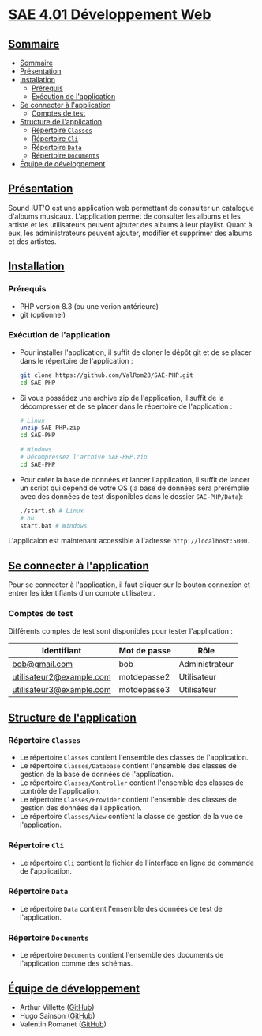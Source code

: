 # <u>SAE 4.01 Développement Web</u>

## <u>Sommaire</u>

- [Sommaire](#sommaire)
- [Présentation](#présentation)
- [Installation](#installation)
  - [Prérequis](#prérequis)
  - [Exécution de l'application](#exécution-de-lapplication)
- [Se connecter à l'application](#se-connecter-à-lapplication)
  - [Comptes de test](#comptes-de-test)
- [Structure de l'application](#structure-de-lapplication)
  - [Répertoire `Classes`](#répertoire-classes)
  - [Répertoire `Cli`](#répertoire-cli)
  - [Répertoire `Data`](#répertoire-data)
  - [Répertoire `Documents`](#répertoire-documents)
- [Équipe de développement](#équipe-de-développement)

## <u>Présentation</u>

Sound IUT'O est une application web permettant de consulter un catalogue d'albums musicaux. L'application permet de consulter les albums et les artiste et les utilisateurs peuvent ajouter des albums à leur playlist. Quant à eux, les administrateurs peuvent ajouter, modifier et supprimer des albums et des artistes.

## <u>Installation</u>

### Prérequis

- PHP version 8.3 (ou une verion antérieure)
- git (optionnel)

### Exécution de l'application

- Pour installer l'application, il suffit de cloner le dépôt git et de se placer dans le répertoire de l'application :

    ```bash
    git clone https://github.com/ValRom28/SAE-PHP.git
    cd SAE-PHP
    ```

- Si vous possédez une archive zip de l'application, il suffit de la décompresser et de se placer dans le répertoire de l'application :

    ```bash
    # Linux
    unzip SAE-PHP.zip
    cd SAE-PHP

    # Windows
    # Décompressez l'archive SAE-PHP.zip
    cd SAE-PHP
    ```

- Pour créer la base de données et lancer l'application, il suffit de lancer un script qui dépend de votre OS (la base de données sera prérémplie avec des données de test disponibles dans le dossier `SAE-PHP/Data`):

    ```bash
    ./start.sh # Linux
    # ou
    start.bat # Windows
    ```

L'applicaion est maintenant accessible à l'adresse `http://localhost:5000`.

## <u>Se connecter à l'application</u>

Pour se connecter à l'application, il faut cliquer sur le bouton connexion et entrer les identifiants d'un compte utilisateur.

### Comptes de test

Différents comptes de test sont disponibles pour tester l'application :

| Identifiant | Mot de passe | Rôle |
| ----------- | ------------ | ---- |
| bob@gmail.com       | bob        | Administrateur |
| utilisateur2@example.com | motdepasse2 | Utilisateur |
| utilisateur3@example.com | motdepasse3 | Utilisateur |


## <u>Structure de l'application</u>

### Répertoire `Classes`

- Le répertoire `Classes` contient l'ensemble des classes de l'application.
- Le répertoire `Classes/Database` contient l'ensemble des classes de gestion de la base de données de l'application.
- Le répertoire `Classes/Controller` contient l'ensemble des classes de contrôle de l'application.
- Le répertoire `Classes/Provider` contient l'ensemble des classes de gestion des données de l'application.
- Le répertoire `Classes/View` contient la classe de gestion de la vue de l'application.

### Répertoire `Cli`

- Le répertoire `Cli` contient le fichier de l'interface en ligne de commande de l'application.

### Répertoire `Data`

- Le répertoire `Data` contient l'ensemble des données de test de l'application.

### Répertoire `Documents`

- Le répertoire `Documents` contient l'ensemble des documents de l'application comme des schémas.


## <u>Équipe de développement</u>

- Arthur Villette ([GitHub](https://github.com/ArthurVillette))
- Hugo Sainson ([GitHub](https://github.com/Norikokonut))
- Valentin Romanet ([GitHub](https://github.com/ValRom28))